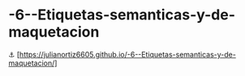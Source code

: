 # -6--Etiquetas-semanticas-y-de-maquetacion

⚓️ [https://julianortiz6605.github.io/-6--Etiquetas-semanticas-y-de-maquetacion/]
